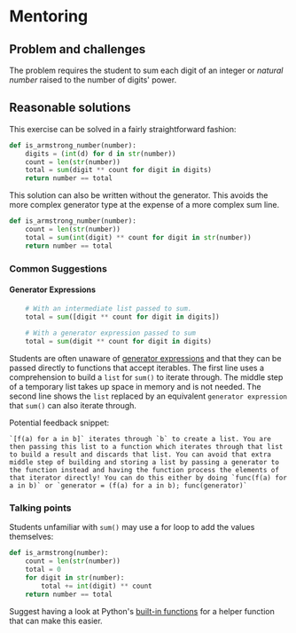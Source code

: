 # Mentoring

## Problem and challenges

The problem requires the student to sum each digit of an integer or _natural number_ raised to the number of digits' power.

## Reasonable solutions

This exercise can be solved in a fairly straightforward fashion:

```python
def is_armstrong_number(number):
    digits = (int(d) for d in str(number))
    count = len(str(number))
    total = sum(digit ** count for digit in digits)
    return number == total
```

This solution can also be written without the generator.
This avoids the more complex generator type at the expense of a more complex sum line.

```python
def is_armstrong_number(number):
    count = len(str(number))
    total = sum(int(digit) ** count for digit in str(number))
    return number == total
```

### Common Suggestions

#### Generator Expressions

```python
    # With an intermediate list passed to sum.
    total = sum([digit ** count for digit in digits])
    
    # With a generator expression passed to sum
    total = sum(digit ** count for digit in digits)
```
Students are often unaware of [generator expressions][pep-289] and that they can be passed directly to functions that accept iterables.
The first line uses a comprehension to build a `list`  for `sum()` to iterate through.
The middle step of a temporary list takes up space in memory and is not needed.
The second line shows the `list` replaced by an equivalent `generator expression` that `sum()` can also iterate through. 

Potential feedback snippet:

```
`[f(a) for a in b]` iterates through `b` to create a list. You are then passing this list to a function which iterates through that list to build a result and discards that list. You can avoid that extra middle step of building and storing a list by passing a generator to the function instead and having the function process the elements of that iterator directly! You can do this either by doing `func(f(a) for a in b)` or `generator = (f(a) for a in b); func(generator)`
```

### Talking points

Students unfamiliar with `sum()` may use a for loop to add the values themselves:

```python
def is_armstrong(number):
    count = len(str(number))
    total = 0
    for digit in str(number):
        total += int(digit) ** count
    return number == total
```

Suggest having a look at Python's [built-in functions][functions] for a helper function that can make this easier.

[functions]: https://docs.python.org/3/library/functions.html
[pep-289]: https://www.python.org/dev/peps/pep-0289/
